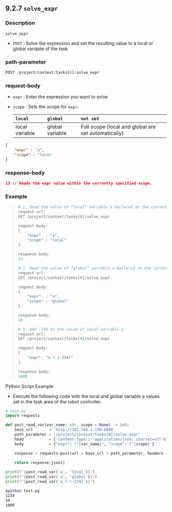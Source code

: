 ﻿## 9.2.7 `solve_expr`

### Description

`solve_expr`

- `POST` : Solve the expression and set the resulting value to a local or global variable of the task.

### path-parameter

```python
POST /project/context/tasks[0]/solve_expr
```

### request-body
- `expr` : Enter the expression you want to solve
- `scope` : Sets the scope for `expr`.

	|`local`|`global`|`not set`|
	|:---|:---|:---|
	|local variable|global variable|Full scope (local and global are set automatically)|

```json
{
	"expr" : "a",
	"scope" : "local"
}
```

### response-body

```json
13 // Reads the expr value within the currently specified scope.
```

### Example

<blockquote>

```python
# 1. Read the value of “local” variable a declared in the current Task
request url:
GET /project/context/tasks[0]/solve_expr

request-body:
{
	"expr"  : "a",
	"scope" : "local"
}

response-body:
13
```

</blockquote>

<blockquote>

```python
# 2. Read the value of “global” variable a declared in the current Task
request url:
GET /project/context/tasks[0]/solve_expr

request-body:
{
    "expr"  : "a",
    "scope" : "global"
}

response-body:
10
```

</blockquote>

<blockquote>

```python
# 3. Add -234 to the value of local variable a
request url:
GET /project/context/tasks[0]/solve_expr

request-body:
{
    "expr": "a + (-234)"
}

response-body:
1000
```

</blockquote>

Python Script Example
- Execute the following code with the local and global variable a values set in the task area of the robot controller.

```python
# test.py
import requests

def post_read_var(var_name: str, scope = None) -> int:
    base_url       = 'http://192.168.1.150:8888'
    path_parameter = '/project/context/tasks[0]/solve_expr'
    head           = {'Content-Type': 'application/json; charset=utf-8'}
    body           = {"expr": f"{var_name}", "scope": f"{scope}"}

    response = requests.post(url = base_url + path_parameter, headers = head, json = body)
 
    return response.json()

print(f"{post_read_var('a', 'local')}")
print(f"{post_read_var('a', 'global')}")
print(f"{post_read_var('a + (-234)')}")
```
```sh
$python test.py 
1234
10
1000
```